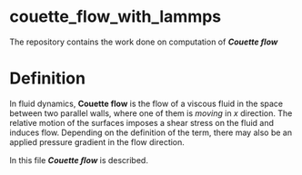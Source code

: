 # couette_flow_with_lammps


The repository contains the work done on computation of ***Couette flow***
# Definition

In fluid dynamics, **Couette flow** is the flow of a viscous fluid in the space between two parallel walls, 
where one of them is *moving* in *x* direction. 
The relative motion of the surfaces imposes a shear stress on the fluid and induces flow. Depending on the definition of the term, there may also be an applied pressure gradient in the flow direction.

In this file ***Couette ﬂow*** is described.
